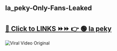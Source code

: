 
 ## la_peky-Only-Fans-Leaked

# <h2><a href="https://clipsfans.com/la_peky&ref=git">🔗 Click to LINKS ⏩⏩ 👉 🟢 la peky </a></h2>

<a href="https://clipsfans.com/la_peky&ref=git" rel="nofollow" data-target="animated-image.originalLink"><img src="https://i.ibb.co.com/xMMVF88/686577567.gif" alt="Viral Video Original" style="max-width: 100%; display: inline-block;" data-target="animated-image.originalImage"></a>
